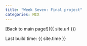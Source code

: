 ```yaml
---
title: "Week Seven: Final project"
categories: MIX
---
```


[Back to main page!]({{ site.url }})

Last build time: {{ site.time }}
